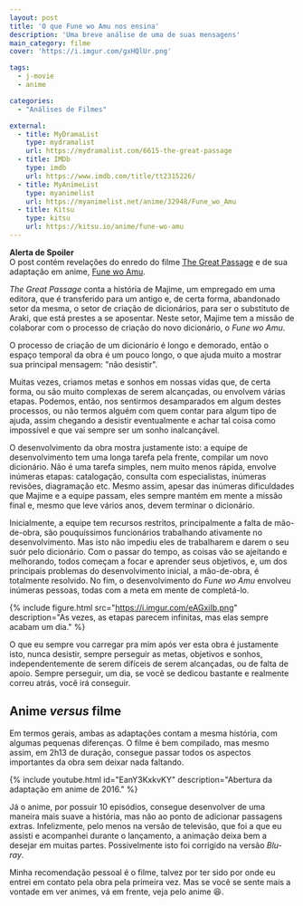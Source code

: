 ```yaml
---
layout: post
title: 'O que Fune wo Amu nos ensina'
description: 'Uma breve análise de uma de suas mensagens'
main_category: filme
cover: 'https://i.imgur.com/gxHQlUr.png'

tags:
  - j-movie
  - anime

categories:
  - "Análises de Filmes"

external:
  - title: MyDramaList
    type: mydramalist
    url: https://mydramalist.com/6615-the-great-passage
  - title: IMDb
    type: imdb
    url: https://www.imdb.com/title/tt2315226/
  - title: MyAnimeList
    type: myanimelist
    url: https://myanimelist.net/anime/32948/Fune_wo_Amu
  - title: Kitsu
    type: kitsu
    url: https://kitsu.io/anime/fune-wo-amu
---
```


<div class="notification is-warning">
  <div class="media center">
    <div class="media-left is-hidden-mobile">
      <span class="icon is-large">
        <i class="fa fa-exclamation-triangle fa-2x"></i>
      </span>
    </div>
    <div class="media-content">
      <div class="content">
        <p>
          <strong>Alerta de Spoiler</strong><br/>
          O post contém revelações do enredo do filme
          <a href="https://mydramalist.com/6615-the-great-passage">The Great Passage</a>
          e de sua adaptação em anime, 
          <a href="https://myanimelist.net/anime/32948/Fune_wo_Amu">Fune wo Amu</a>.
        </p>
      </div>
    </div>
  </div>
</div>

*The Great Passage* conta a história de Majime, um empregado em uma editora,
que é transferido para um antigo e, de certa forma, abandonado setor da mesma,
o setor de criação de dicionários, para ser o substituto de Araki,
que está prestes a se aposentar. Neste setor, Majime tem a missão
de colaborar com o processo de criação do novo dicionário,
o *Fune wo Amu*.

O processo de criação de um dicionário é longo e demorado, então
o espaço temporal da obra é um pouco longo, o que ajuda muito
a mostrar sua principal mensagem: "não desistir".

Muitas vezes, criamos metas e sonhos em nossas vidas que,
de certa forma, ou são muito complexas de serem alcançadas,
ou envolvem várias etapas. Podemos, então, nos sentirmos
desamparados em algum destes processos, ou não termos
alguém com quem contar para algum tipo de ajuda, assim
chegando a desistir eventualmente e achar tal coisa
como impossível e que vai sempre ser um sonho inalcançável.

O desenvolvimento da obra mostra justamente isto:
a equipe de desenvolvimento tem uma longa tarefa pela frente,
compilar um novo dicionário. Não é uma tarefa simples,
nem muito menos rápida, envolve inúmeras etapas:
catalogação, consulta com especialistas, inúmeras revisões,
diagramação etc. Mesmo assim, apesar das inúmeras
dificuldades que Majime e a equipe passam, eles sempre
mantém em mente a missão final e, mesmo que leve
vários anos, devem terminar o dicionário.

Inicialmente, a equipe tem recursos restritos, principalmente
a falta de mão-de-obra, são pouquíssimos funcionários
trabalhando ativamente no desenvolvimento. Mas isto
não impediu eles de trabalharem e darem o seu suór
pelo dicionário. Com o passar do tempo, as coisas vão
se ajeitando e melhorando, todos começam a focar
e aprender seus objetivos, e, um dos principais
problemas do desenvolvimento inicial, a mão-de-obra,
é totalmente resolvido. No fim, o desenvolvimento
do *Fune wo Amu* envolveu inúmeras pessoas, todas
com a meta em mente de completá-lo.

{% include figure.html src="https://i.imgur.com/eAGxiIb.png"
   description="As vezes, as etapas parecem infinitas, mas elas sempre acabam um dia." %}

O que eu sempre vou carregar pra mim após ver esta obra
é justamente isto, nunca desistir, sempre perseguir
as metas, objetivos e sonhos, independentemente de serem
difíceis de serem alcançadas, ou de falta de apoio.
Sempre perseguir, um dia, se você se dedicou bastante
e realmente correu atrás, você irá conseguir.

## Anime *versus* filme

Em termos gerais, ambas as adaptações contam a mesma história,
com algumas pequenas diferenças. O filme é bem compilado,
mas mesmo assim, em 2h13 de duração, consegue passar
todos os aspectos importantes da obra sem deixar nada
faltando.

{% include youtube.html id="EanY3KxkvKY"
   description="Abertura da adaptação em anime de 2016." %}

Já o anime, por possuir 10 episódios, consegue desenvolver
de uma maneira mais suave a história, mas não ao ponto
de adicionar passagens extras. Infelizmente, pelo menos
na versão de televisão, que foi a que eu assisti e acompanhei
durante o lançamento, a animação deixa bem a desejar em
muitas partes. Possivelmente isto foi corrigido na
versão *Blu-ray*.

Minha recomendação pessoal é o filme, talvez por ter sido
por onde eu entrei em contato pela obra pela primeira vez.
Mas se você se sente mais a vontade em ver animes, vá em
frente, veja pelo anime 😆.
